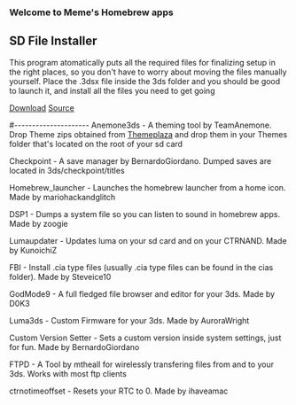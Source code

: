 ### Welcome to Meme's Homebrew apps

## SD File Installer
This program atomatically puts all the required files for finalizing setup in the right places, so you don't have to worry about moving the files manually yourself. Place the .3dsx file inside the 3ds folder and you should be good to launch it, and install all the files you need to get going

[Download](https://github.com/suchmememanyskill/Sd-File-Installer/releases)
[Source](https://github.com/suchmememanyskill/Sd-File-Installer)

#---------------------
Anemone3ds - A theming tool by TeamAnemone. Drop Theme zips obtained from [Themeplaza](https://themeplaza.eu/themes?sort=most-downloaded) and drop them in your Themes folder that's located on the root of your sd card

Checkpoint - A save manager by BernardoGiordano. Dumped saves are located in 3ds/checkpoint/titles

Homebrew_launcher - Launches the homebrew launcher from a home icon. Made by mariohackandglitch  

DSP1 - Dumps a system file so you can listen to sound in homebrew apps. Made by zoogie

Lumaupdater - Updates luma on your sd card and on your CTRNAND. Made by KunoichiZ

FBI - Install .cia type files (usually .cia type files can be found in the cias folder). Made by Steveice10

GodMode9 - A full fledged file browser and editor for your 3ds. Made by D0K3

Luma3ds - Custom Firmware for your 3ds. Made by AuroraWright

Custom Version Setter - Sets a custom version inside system settings, just for fun. Made by BernardoGiordano

FTPD - A Tool by mtheall for wirelessly transfering files from and to your 3ds. Works with most ftp clients

ctrnotimeoffset - Resets your RTC to 0. Made by ihaveamac





